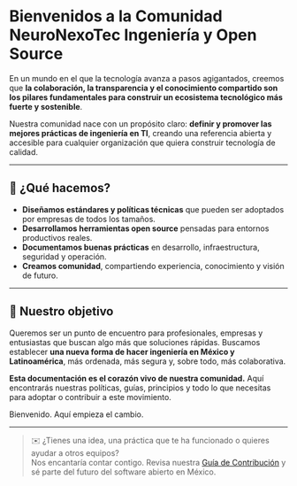 # Bienvenidos a la Comunidad NeuroNexoTec Ingeniería y Open Source

En un mundo en el que la tecnología avanza a pasos agigantados, creemos que **la colaboración, la transparencia y el conocimiento compartido son los pilares fundamentales para construir un ecosistema tecnológico más fuerte y sostenible**.

Nuestra comunidad nace con un propósito claro: **definir y promover las mejores prácticas de ingeniería en TI**, creando una referencia abierta y accesible para cualquier organización que quiera construir tecnología de calidad.

---

## 🚀 ¿Qué hacemos?

- **Diseñamos estándares y políticas técnicas** que pueden ser adoptados por empresas de todos los tamaños.
- **Desarrollamos herramientas open source** pensadas para entornos productivos reales.
- **Documentamos buenas prácticas** en desarrollo, infraestructura, seguridad y operación.
- **Creamos comunidad**, compartiendo experiencia, conocimiento y visión de futuro.

---

## 🎯 Nuestro objetivo

Queremos ser un punto de encuentro para profesionales, empresas y entusiastas que buscan algo más que soluciones rápidas. Buscamos establecer **una nueva forma de hacer ingeniería en México y Latinoamérica**, más ordenada, más segura y, sobre todo, más colaborativa.

**Esta documentación es el corazón vivo de nuestra comunidad.** Aquí encontrarás nuestras políticas, guías, principios y todo lo que necesitas para adoptar o contribuir a este movimiento.

Bienvenido. Aquí empieza el cambio.

---

> ✉️ ¿Tienes una idea, una práctica que te ha funcionado o quieres ayudar a otros equipos?  
> Nos encantaría contar contigo. Revisa nuestra [Guía de Contribución](proyectos/guia-contribucion.md) y sé parte del futuro del software abierto en México.
